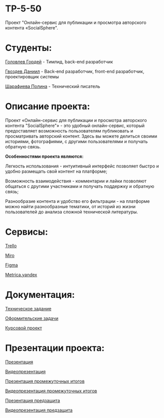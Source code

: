 # TP-5-50
Проект "Онлайн-сервис для публикации и просмотра авторского контента «SocialSphere".

# **Студенты:**

[Головлев Гордей](https://github.com/after10pm) - Тимлид, back-end разработчик

[Гвоздев Даниил](https://github.com/StudentDaniil) - Back-end разработчик, front-end разработчик, проектировщик системы

[Шарафиева Полина](https://github.com/polinkaaaa) - Технический писатель

# **Описание проекта:**
Проект «Онлайн-сервис для публикации и просмотра авторского контента "SocialSphere"» - это удобный онлайн-сервис, который предоставляет возможность пользователям публиковать и просматривать авторский контент. Здесь вы можете делиться своими историями, фотографиями, с другими пользователями и получать обратную связь.

**Особенностями проекта являются:**

Легкость использования - интуитивный интерфейс позволяет быстро и удобно размещать свой контент на платформе;

Возможность взаимодействия - комментарии и лайки позволяют общаться с другими участниками и получать поддержку и обратную связь;

Разнообразие контента и удобство его фильтрации - на платформе можно найти разнообразные тематики, от историй из жизни пользователей до анализа сложной технической литературы.

# **Сервисы:**

[Trello](https://trello.com/b/Kk6rGzIT/тп-550-2024)

[Miro](https://miro.com/app/board/uXjVNk1lxtU=/)

[Figma](https://www.figma.com/design/4mNkHx8TknUEsDR7NmSwqF/TP-50-5-3)

[Metrica.yandex](https://metrika.yandex.ru/dashboard?id=97164738)

# **Документация:**
[Техническое задание](https://github.com/after10pm/TP-5-50/blob/main/documentation/%D1%82%D0%B5%D1%85%D0%BD%D0%B8%D1%87%D0%B5%D1%81%D0%BA%D0%BE%D0%B5%20%D0%B7%D0%B0%D0%B4%D0%B0%D0%BD%D0%B8%D0%B5.pdf)

[Оформительские задачи](https://github.com/after10pm/TP-5-50/blob/main/documentation/%D0%BE%D1%84%D0%BE%D1%80%D0%BC%D0%B8%D1%82%D0%B5%D0%BB%D1%8C%D1%81%D0%BA%D0%B8%D0%B5%20%D0%B7%D0%B0%D0%B4%D0%B0%D1%87%D0%B8.pdf)

[Курсовой проект](https://github.com/after10pm/TP-5-50/blob/main/documentation/%D0%BA%D1%83%D1%80%D1%81%D0%BE%D0%B2%D0%BE%D0%B9%20%D0%BF%D1%80%D0%BE%D0%B5%D0%BA%D1%82..pdf)

# **Презентации проекта:**
[Презентация](https://github.com/after10pm/TP-5-50/blob/main/presentation/%D0%9F%D1%80%D0%B5%D0%B7%D0%B5%D0%BD%D1%82%D0%B0%D1%86%D0%B8%D1%8F.pdf)

[Видеопрезентация](https://youtu.be/0CIQGg2zDhA)

[Презентация промежуточных итогов](https://github.com/after10pm/TP-5-50/blob/main/presentation/tp_second_presentation.pdf)

[Видеопрезентация промежуточных итогов](https://youtu.be/59j1pXftqzc)

[Презентация предзащита](https://github.com/after10pm/TP-5-50/blob/main/presentation/Презентация-%20предзащита.pdf)

[Видеопрезентация предзащита](https://youtu.be/AeWO6xoKeWs)


